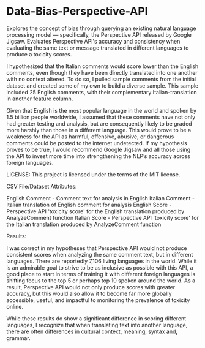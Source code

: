 # Data-Bias-Perspective-API
Explores the concept of bias through querying an existing natural language processing model — specifically, the Perspective API released by Google Jigsaw. Evaluates Perspective API's accuracy and consistency when evaluating the same text or message translated in different languages to produce a toxicity scores. 

I hypothesized that the Italian comments would score lower than the English comments, even though they have been directly translated into one another with no context altered. To do so, I pulled sample comments from the initial dataset and created some of my own to build a diverse sample. This sample included 25 English comments, with their complementary Italian-translation in another feature column.

Given that English is the most popular language in the world and spoken by 1.5 billion people worldwide, I assumed that these comments have not only had greater testing and analysis, but are consequently likely to be graded more harshly than those in a different language. This would prove to be a weakness for the API as harmful, offensive, abusive, or dangerous comments could be posted to the internet undetected. If my hypothesis proves to be true, I would recommend Google Jigsaw and all those using the API to invest more time into strengthening the NLP’s accuracy across foreign languages.

LICENSE: This project is licensed under the terms of the MIT license.

CSV File/Dataset Attributes:

English Comment - Comment text for analysis in English
Italian Comment - Italian translation of English comment for analysis
English Score - Perspective API 'toxicity score' for the English translation produced by AnalyzeComment function
Italian Score - Perspective API 'toxicity score' for the Italian translation produced by AnalyzeComment function

Results:

I was correct in my hypotheses that Perspective API would not produce consistent scores when analyzing the same comment text, but in different languages. There are reportedly 7,106 living languages in the world. While it is an admirable goal to strive to be as inclusive as possible with this API, a good place to start in terms of training it with different foreign languages is shifting focus to the top 5 or perhaps top 10 spoken around the world. As a result,  Perspective API would not only produce scores with greater accuracy, but this would also allow it to become far more globally accessible, useful, and impactful to monitoring the prevalence of toxicity online.  

While these results do show a significant difference in scoring different languages, I recognize that when translating text into another language, there are often differences in cultural context, meaning, syntax and, grammar.
